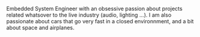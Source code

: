 Embedded System Engineer with an obsessive passion about projects related whatsover to the live industry (audio, lighting ...).
I am also passionate about cars that go very fast in a closed environnment, and a bit about space and airplanes.
